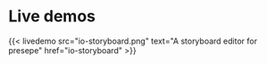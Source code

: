 ---
---
# Live demos
{{< livedemo src="io-storyboard.png" text="A storyboard editor for presepe" href="io-storyboard" >}}

